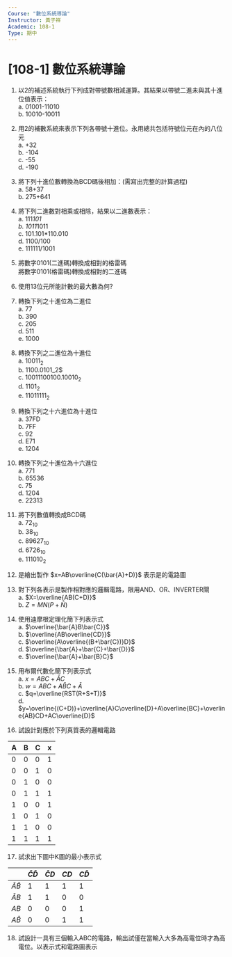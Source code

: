 ```yaml
---
Course: "數位系統導論"
Instructor: 黃子祥
Academic: 108-1
Type: 期中
---
```


# [108-1] 數位系統導論


1. 以2的補述系統執行下列成對帶號數相減運算。其結果以帶號二進未與其十進位值表示：   
    a. 01001-11010   
    b. 10010-10011
    
2. 用2的補數系統來表示下列各帶號十進位。永用總共包括符號位元在內的八位元   
    a. +32   
    b. -104   
    c. -55   
    d. -190
    
3. 將下列十進位數轉換為BCD碼後相加：(需寫出完整的計算過程)   
    a. 58+37   
    b. 275+641
    
4. 將下列二進數對相乘或相除，結果以二進數表示：   
    a. 111*101   
    b. 1011*1011   
    c. 101.101*110.010   
    d. 1100/100   
    e. 111111/1001
    
5.   
    將數字0101(二進碼)轉換成相對的格雷碼   
    將數字0101(格雷碼)轉換成相對的二進碼
    
6. 使用13位元所能計數的最大數為何?

7. 轉換下列之十進位為二進位   
    a. 77   
    b. 390   
    c. 205   
    d. 511   
    e. 1000

8. 轉換下列之二進位為十進位   
    a. $10011_2$   
    b. $1$100.0101_2$   
    c. $10011100100.10010_2$   
    d. $1101_2$   
    e. $11011111_2$
    
9. 轉換下列之十六進位為十進位   
    a. 37FD   
    b. 7FF   
    c. 92   
    d. E71   
    e. 1204

10. 轉換下列之十進位為十六進位   
    a. 771   
    b. 65536   
    c. 75   
    d. 1204   
    e. 22313
    
11. 將下列數值轉換成BCD碼   
    a. $72_{10}$   
    b. $38_{10}$   
    c. $89627_{10}$   
    d. $6726_{10}$   
    e. $111010_2$

12. 是繪出製作 $x=AB\overline{C(\bar{A}+D)}$ 表示是的電路圖

13. 對下列各表示是製作相對應的邏輯電路，限用AND、OR、INVERTER閘   
    a. $X=\overline{AB(C+D)}$   
    b. $Z=MN(P+\bar{N})$
    
14. 使用迪摩根定理化簡下列表示式   
    a. $\overline{\bar{A}B\bar{C}}$   
    b. $\overline{AB\overline{CD}}$   
    c. $\overline{A\overline{(B+\bar{C})}D}$   
    d. $\overline{\bar{A}+\bar{C}+\bar{D}}$   
    e. $\overline{\bar{A}+\bar{B}C}$
    
15. 用布爾代數化簡下列表示式   
    a. $x=ABC+\bar{A}C$   
    b. $w=ABC+A\bar{B}C+\bar{A}$   
    c. $q=\overline{RST(R+S+T)}$   
    d. $y=\overline{(C+D)}+\overline{A}C\overline{D}+A\overline{BC}+\overline{AB}CD+AC\overline{D}$
    
16. 試設計對應於下列真質表的邏輯電路

| A | B | C | x |
|---|---|---|---|
| 0 | 0 | 0 | 1 |
| 0 | 0 | 1 | 0 |
| 0 | 1 | 0 | 0 |
| 0 | 1 | 1 | 1 |
| 1 | 0 | 0 | 1 |
| 1 | 0 | 1 | 0 |
| 1 | 1 | 0 | 0 |
| 1 | 1 | 1 | 1 |

17. 試求出下圖中K圖的最小表示式

|                  | $\bar{C}\bar{D}$ | $\bar{C}D$ | $CD$ | $C\bar{D}$ |
|------------------|------------------|------------|------|------------|
| $\bar{A}\bar{B}$ | 1                | 1          | 1    | 1          |
| $\bar{A}B$       | 1                | 1          | 0    | 0          |
| $AB$             | 0                | 0          | 0    | 1          |
| $A\bar{B}$       | 0                | 0          | 1    | 1          |


18. 試設計一具有三個輸入ABC的電路，輸出試僅在當輸入大多為高電位時才為高電位。以表示式和電路圖表示
